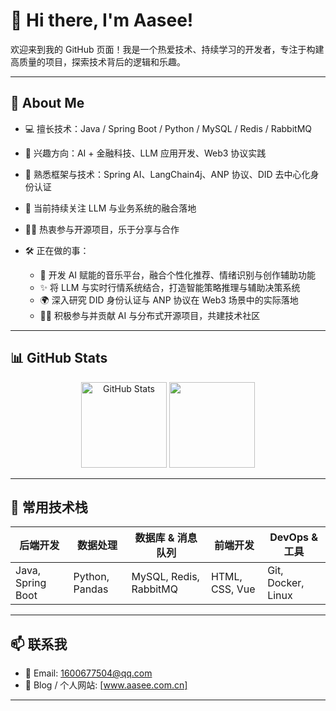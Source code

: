 # 👋 Hi there, I'm Aasee!

欢迎来到我的 GitHub 页面！我是一个热爱技术、持续学习的开发者，专注于构建高质量的项目，探索技术背后的逻辑和乐趣。

---

## 🚀 About Me

- 💻 擅长技术：Java / Spring Boot / Python / MySQL / Redis / RabbitMQ
- 🧠 兴趣方向：AI + 金融科技、LLM 应用开发、Web3 协议实践
- 🧩 熟悉框架与技术：Spring AI、LangChain4j、ANP 协议、DID 去中心化身份认证
- 🌱 当前持续关注 LLM 与业务系统的融合落地
- 🧑‍💻 热衷参与开源项目，乐于分享与合作
- 🛠️ 正在做的事：
  
  - 🤖 开发 AI 赋能的音乐平台，融合个性化推荐、情绪识别与创作辅助功能  
  - ✨ 将 LLM 与实时行情系统结合，打造智能策略推理与辅助决策系统  
  - 🌍 深入研究 DID 身份认证与 ANP 协议在 Web3 场景中的实际落地  
  - 🧑‍💻 积极参与并贡献 AI 与分布式开源项目，共建技术社区

---

## 📊 GitHub Stats

<p align="center">
  <img align="" height="137px" src="https://github-readme-stats.vercel.app/api?username=Aas-ee&hide_title=true&hide_border=true&show_icons=true&include_all_commits=true&line_height=21&bg_color=0,EC6C6C,FFD479,FFFC79,73FA79&theme=graywhite&locale=cn"  alt="GitHub Stats" />
  <img align="" height="137px" src="https://github-readme-stats.vercel.app/api/top-langs/?username=Aas-ee&hide_title=true&hide_border=true&layout=compact&bg_color=0,73FA79,73FDFF,D783FF&theme=graywhite&locale=cn" />
</p>

---

## 🔧 常用技术栈

| 后端开发 | 数据处理 | 数据库 & 消息队列 | 前端开发 | DevOps & 工具 |
|----------|----------|------------------|-----------|----------------|
| Java, Spring Boot | Python, Pandas | MySQL, Redis, RabbitMQ | HTML, CSS, Vue | Git, Docker, Linux |

---

## 📫 联系我

- 📮 Email: 1600677504@qq.com  
- 💼 Blog / 个人网站: [www.aasee.com.cn]  

---




